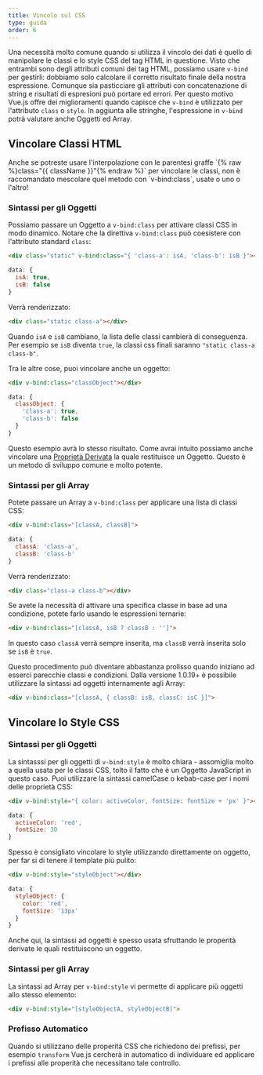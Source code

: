 ```yaml
---
title: Vincolo sul CSS
type: guida
order: 6
---
```


Una necessità molto comune quando si utilizza il vincolo dei dati è quello di manipolare le classi e lo style CSS del tag HTML in questione. Visto che entrambi sono degli attributi comuni dei tag HTML, possiamo usare `v-bind` per gestirli: dobbiamo solo calcolare il corretto risultato finale della nostra espressione. Comunque sia pasticciare gli attributi con concatenazione di string e risultati di espresioni può portare ed errori. Per questo motivo Vue.js offre dei miglioramenti quando capisce che `v-bind` è utilizzato per l'attributo `class` o `style`. In aggiunta alle stringhe, l'espressione in `v-bind` potrà valutare anche Oggetti ed Array.

## Vincolare Classi HTML

<p class="tip">Anche se potreste usare l'interpolazione con le parentesi graffe `{% raw %}class="{{ className }}"{% endraw %}` per vincolare le classi, non è raccomandato mescolare quel metodo con `v-bind:class`, usate o uno o l'altro!</p>

### Sintassi per gli Oggetti

Possiamo passare un Oggetto a `v-bind:class` per attivare classi CSS in modo dinamico. Notare che la direttiva `v-bind:class` può coesistere con l'attributo standard `class`:

``` html
<div class="static" v-bind:class="{ 'class-a': isA, 'class-b': isB }"></div>
```
``` js
data: {
  isA: true,
  isB: false
}
```

Verrà renderizzato:

``` html
<div class="static class-a"></div>
```

Quando `isA` e `isB` cambiano, la lista delle classi cambierà di conseguenza. Per esempio se `isB` diventa `true`, la classi css finali saranno `"static class-a class-b"`.

Tra le altre cose, puoi vincolare anche un oggetto:

``` html
<div v-bind:class="classObject"></div>
```
``` js
data: {
  classObject: {
    'class-a': true,
    'class-b': false
  }
}
```

Questo esempio avrà lo stesso risultato. Come avrai intuito possiamo anche vincolare una [Proprietà Derivata](computed.html) la quale restituisce un Oggetto. Questo è un metodo di sviluppo comune e molto potente.

### Sintassi per gli Array

Potete passare un Array a `v-bind:class` per applicare una lista di classi CSS:

``` html
<div v-bind:class="[classA, classB]">
```
``` js
data: {
  classA: 'class-a',
  classB: 'class-b'
}
```

Verrà renderizzato:

``` html
<div class="class-a class-b"></div>
```

Se avete la necessità di attivare una specifica classe in base ad una condizione, potete farlo usando le espressioni ternarie:

``` html
<div v-bind:class="[classA, isB ? classB : '']">
```

In questo caso `classA` verrà sempre inserita, ma `classB` verrà inserita solo se `isB` è `true`.

Questo procedimento può diventare abbastanza prolisso quando iniziano ad esserci parecchie classi e condizioni. Dalla versione 1.0.19+ è possibile utilizzare la sintassi ad oggetti internamente agli Array:

``` html
<div v-bind:class="[classA, { classB: isB, classC: isC }]">
```

## Vincolare lo Style CSS

### Sintassi per gli Oggetti

La sintasssi per gli oggetti di `v-bind:style` è molto chiara - assomiglia molto a quella usata per le classi CSS, tolto il fatto che è un Oggetto JavaScript in questo caso. Puoi utilizzare la sintassi camelCase o kebab-case per i nomi delle proprietà CSS:

``` html
<div v-bind:style="{ color: activeColor, fontSize: fontSize + 'px' }"></div>
```
``` js
data: {
  activeColor: 'red',
  fontSize: 30
}
```

Spesso è consigliato vincolare lo style utilizzando direttamente on oggetto, per far si di tenere il template più pulito:

``` html
<div v-bind:style="styleObject"></div>
```
``` js
data: {
  styleObject: {
    color: 'red',
    fontSize: '13px'
  }
}
```

Anche qui, la sintassi ad oggetti è spesso usata sfruttando le properità derivate le quali restituiscono un oggetto.

### Sintassi per gli Array

La sintassi ad Array per `v-bind:style` vi permette di applicare più oggetti allo stesso elemento:

``` html
<div v-bind:style="[styleObjectA, styleObjectB]">
```

### Prefisso Automatico

Quando si utilizzano delle properità CSS che richiedono dei prefissi, per esempio `transform` Vue.js cercherà in automatico di individuare ed applicare i prefissi alle properità che necessitano tale controllo.
